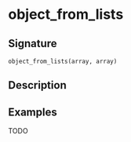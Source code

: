 # object_from_lists

## Signature

`object_from_lists(array, array)`

## Description



## Examples

TODO
